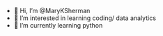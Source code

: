- 👋 Hi, I’m @MaryKSherman
- 👀 I’m interested in learning coding/ data analytics
- 🌱 I’m currently learning python
  
<!---
MaryKSherman/MaryKSherman is a ✨ special ✨ repository because its `README.md` (this file) appears on your GitHub profile.
You can click the Preview link to take a look at your changes.
--->
